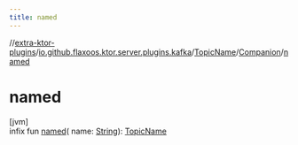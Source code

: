 ```yaml
---
title: named
---
```


//[extra-ktor-plugins](../../../../index.md)/[io.github.flaxoos.ktor.server.plugins.kafka](../../index.md)/[TopicName](../index.md)/[Companion](index.md)/[named](named.md)

# named

[jvm]\
infix fun [named](named.md)(
name: [String](https://kotlinlang.org/api/latest/jvm/stdlib/kotlin/-string/index.md)): [TopicName](../index.md)





